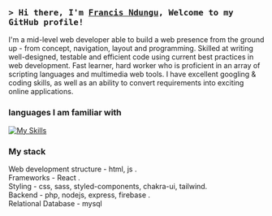 
### <samp>&gt; Hi there, I'm <a href="https://www.linkedin.com/in/francis-ndung-u-67040218b/" target="_blank">Francis Ndungu</a>, Welcome to my GitHub profile!

<div>
 <p>
I'm a mid-level web developer able to build a web presence from the ground up - from concept, navigation, layout and programming. Skilled at writing well-designed, testable and efficient code using current best practices in web development. Fast learner, hard worker who is proficient in an array of scripting languages and multimedia web tools. I have excellent googling & coding skills, as well as an ability to convert requirements into exciting online applications.
</p>
</div>

### languages I am familiar with

[![My Skills](https://skills.thijs.gg/icons?i=js,php,python)](https://skills.thijs.gg)



### My stack

Web development structure - html, js .\
Frameworks - React .\
Styling - css, sass, styled-components, chakra-ui, tailwind.\
Backend - php, nodejs, express, firebase .\
Relational Database - mysql




<!---
dosha10/dosha10 is a ✨ special ✨ repository because its `README.md` (this file) appears on your GitHub profile.
You can click the Preview link to take a look at your changes.
--->
